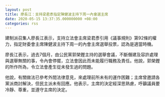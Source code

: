 ```yaml
---
layout: post
title: 廖長江：支持梁君彥指定陳健波主持下周一內會選主席
date: 2020-05-15 13:37:35.000000000 +08:00
categories: rss
---
```


建制派召集人廖長江表示，支持立法會主席梁君彥引用《議事規則》第92條的權力，指定財委會主席陳健波主持下周一的內會主席選舉投票，認為是適當時機。

廖長江表示，過去7個月，由公民黨郭榮鏗主持的選舉會議，不斷僭建及容許處理與選舉無關的事，令內會停擺，立法會因此而未能履行職務及責任。他說，郭榮鏗的所作所為，令立法會產生從未發生過的問題。

他說，有關做法已參考外間法律意見，來處理前所未有的運作困難；主席曾邀請各黨派商討解決，但民主派未有回應。他表示，主席的決定經深思熟慮，呼籲議員要冷靜、尊重，並遵守主席的決定。
